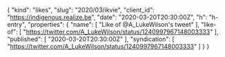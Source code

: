 {
  "kind": "likes",
  "slug": "2020/03/ikvie",
  "client_id": "https://indigenous.realize.be",
  "date": "2020-03-20T20:30:00Z",
  "h": "h-entry",
  "properties": {
    "name": [
      "Like of @A_LukeWilson's tweet"
    ],
    "like-of": [
      "https://twitter.com/A_LukeWilson/status/1240997967148003333"
    ],
    "published": [
      "2020-03-20T20:30:00Z"
    ],
    "syndication": [
      "https://twitter.com/A_LukeWilson/status/1240997967148003333"
    ]
  }
}
